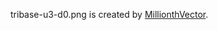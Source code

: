 tribase-u3-d0.png is created by [MillionthVector](http://millionthvector.blogspot.fi/ "MillionthVector").